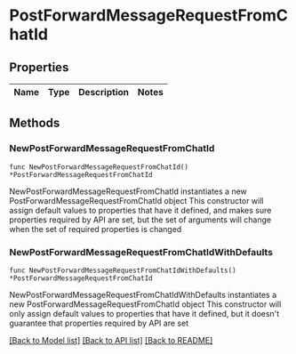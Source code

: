 # PostForwardMessageRequestFromChatId

## Properties

Name | Type | Description | Notes
------------ | ------------- | ------------- | -------------

## Methods

### NewPostForwardMessageRequestFromChatId

`func NewPostForwardMessageRequestFromChatId() *PostForwardMessageRequestFromChatId`

NewPostForwardMessageRequestFromChatId instantiates a new PostForwardMessageRequestFromChatId object
This constructor will assign default values to properties that have it defined,
and makes sure properties required by API are set, but the set of arguments
will change when the set of required properties is changed

### NewPostForwardMessageRequestFromChatIdWithDefaults

`func NewPostForwardMessageRequestFromChatIdWithDefaults() *PostForwardMessageRequestFromChatId`

NewPostForwardMessageRequestFromChatIdWithDefaults instantiates a new PostForwardMessageRequestFromChatId object
This constructor will only assign default values to properties that have it defined,
but it doesn't guarantee that properties required by API are set


[[Back to Model list]](../README.md#documentation-for-models) [[Back to API list]](../README.md#documentation-for-api-endpoints) [[Back to README]](../README.md)


